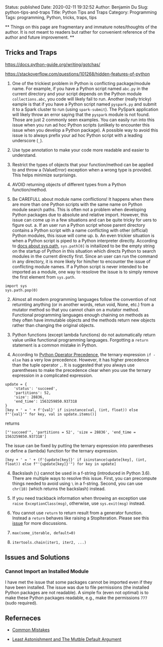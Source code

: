 Status: published
Date: 2020-02-11 19:32:52
Author: Benjamin Du
Slug: python-tips-and-traps 
Title: Python Tips and Traps
Category: Programming
Tags: programming, Python, tricks, traps, tips

**
Things on this page are fragmentary and immature notes/thoughts of the author.
It is not meant to readers but rather for convenient reference of the author and future improvement.
**


## Tricks and Traps

https://docs.python-guide.org/writing/gotchas/

https://stackoverflow.com/questions/101268/hidden-features-of-python


1. One of the trickiest problem in Python is conflicting package/module name. 
    For example, 
    if you have a Python script named `abc.py` in the current directory 
    and your script depends on the Python module `collections.abc`,
    you code will likely fail to run. 
    Another (really tricky) eample is that if you have a Python script named `pyspark.py`
    and submit it to  a Spark cluster to run (using `spark-submit`).
    The PySpark application will likely throw an error saying that the `pyspark` module is not found.
    Those are just 2 commonly seen examples. 
    You can easily run into this issue when you run ad hoc Python scripts 
    (unlikely to encounter this issue when you develop a Python package).
    A possible way to avoid this issue is to always prefix your ad hoc Python script with a leading underscore (`_`).

1. Use type annotation to make your code more readable and easier to understand.

2. Restrict the types of objects that your function/method can be applied to 
  and throw a (ValueError) exception when a wrong type is provided.
  This helps minimize surprisings.

3. AVOID returning objects of different types from a Python function/method.

4. Be CAREFULL about module name conflictions!
  It happens when there are more than one Python scripts with the same name on Python module search paths.
  This is often not a problem when developing Python packages due to absolute and relative import.
  However, 
  this issue can come up in a few situations and can be quite tricky for uers to figure out.
    a. If an user run a Python script whose parent directory contains a Python script with a name conflicting with other (official) Python modules,
      this issue will come up.
    b. An even trickier situation is when a Python script is piped to a Python interpreter directly. 
      According to [docs about sys.path](https://docs.python.org/3/library/sys.html#sys.path),
      `sys.path[0]` is initailized to be the empty string on the startup of Python in this situation 
      which directs Python to search modules in the current directly first.
      Since an user can run the command in any directory, 
      it is more likely for him/her to encounter the issue of conflicting module names. 
  If a Python script is never intended to be imported as a module, 
  one way to resolove the issue is to simply remove the first element from `sys.path`.
  ```
  import sys
  sys.path.pop(0)
  ```

2. Almost all modern programming languages follow the convention
  of not returnting anything (or in another words, retun void, None, etc.)
  from a mutator method so that you cannot chain on a mutator method.
  Functional programming languages enough chaining on methods
  as they often have immutable objects and the methods return new objects
  rather than changing the original objects.

2. Python functions (except lambda functions) do not automatically return value
  unlike functional programming languages.
  Forgotting a `return` statement is a common mistake in Python.

3. According to [Python Operator Precedence](https://docs.python.org/2/reference/expressions.html#operator-precedence),
  the ternary expression `if - else` has a very low precedence. 
  However, it has higher precedence than the tuple operator `,`.
  It is suggested that you always use parentheses to make the precedence clear 
  when you use the ternary expression in a complicated expression.
```
update = {
    'status': 'succeed', 
    'partitions': 52,
    'size': 28836,
    'end_time': 1563259850.937318
}
[key + ' = ' + f'{val}' if isinstance(val, (int, float)) else f"'{val}'" for key, val in update.items()]
```
returns
```
["'succeed'", 'partitions = 52', 'size = 28836', 'end_time = 1563259850.937318']
```
The issue can be fixed by putting the ternary expression into parentheses or define a (lambda) function for the ternary expression.
```
[key + ' = ' + (f'{update[key]}' if isinstance(update[key], (int, float)) else f"'{update[key]}'") for key in update]
```

4. Backslash (`\`) cannot be used in a f-string (introduced in Python 3.6).
  There are multiple ways to resolve this issue.
  First, you can precompute things needed to avoid using `\` in a f-string.
  Second, you can use `chr(10)` (which returns the backslash) instead.

5. If you need trackback information when throwing an exception use `raise ExceptionClass(msg)`,
  otherwise, use `sys.exit(msg)` instead.


6. You cannot use `return` to return result from a generator function.
  Instead a `return` behaves like raising a StopIteration.
  Please see this [issue](https://stackoverflow.com/questions/26595895/return-and-yield-in-the-same-function)
  for more discussions.

7. `max(some_iterable, default=0)`

8. `itertools.chain(iter1, iter2, ...)`

## Issues and Solutions

### Cannot Import an Installed Module

I have met the issue that some packages cannot be imported even if they have been installed.
The issue was due to file permissions (the installed Python packages are not readable).
A simple fix (even not optimal) is to make these Python packages readable, 
e.g., make the permissions `777` (sudo required).


## Referneces

- [Common Mistakes](http://www.toptal.com/python/top-10-mistakes-that-python-programmers-make)

- [Least Astonishment and The Mutble Default Argument](https://stackoverflow.com/questions/1132941/least-astonishment-and-the-mutable-default-argument)
